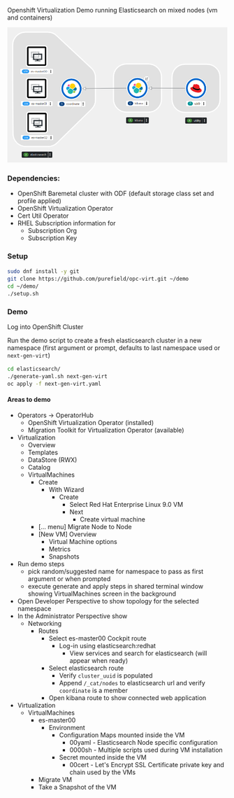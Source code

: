Openshift Virtualization Demo running Elasticsearch on mixed nodes (vm and containers)

![Elasticsearch Cluster Overview](hybrid-virt-elasticsearch.png)

### Dependencies:
* OpenShift Baremetal cluster with ODF (default storage class set and profile applied)
* OpenShift Virtualization Operator
* Cert Util Operator
* RHEL Subscription information for 
  * Subscription Org
  * Subscription Key

### Setup
```sh
sudo dnf install -y git
git clone https://github.com/purefield/opc-virt.git ~/demo
cd ~/demo/
./setup.sh
```

### Demo
Log into OpenShift Cluster

Run the demo script to create a fresh elasticsearch cluster in a new namespace (first argument or prompt, defaults to last namespace used or ```next-gen-virt```)
```sh
cd elasticsearch/
./generate-yaml.sh next-gen-virt
oc apply -f next-gen-virt.yaml
```
#### Areas to demo
* Operators -> OperatorHub
  * OpenShift Virtualization Operator (installed)
  * Migration Toolkit for Virtualization Operator (available)
* Virtualization
  * Overview
  * Templates
  * DataStore (RWX)
  * Catalog
  * VirtualMachines
    * Create
      * With Wizard
        * Create
          * Select Red Hat Enterprise Linux 9.0 VM
          * Next
            * Create virtual machine
    * [... menu] Migrate Node to Node
    * [New VM] Overview
      * Virtual Machine options
      * Metrics
      * Snapshots
* Run demo steps 
  * pick random/suggested name for namespace to pass as first argument or when prompted
  * execute generate and apply steps in shared terminal window showing VirtualMachines screen in the background
* Open Developer Perspective to show topology for the selected namespace
* In the Administrator Perspective show 
  * Networking
    * Routes
      * Select es-master00 Cockpit route
        * Log-in using elasticsearch:redhat 
          * View services and search for elasticsearch (will appear when ready)
      * Select elasticsearch route
        * Verify ```cluster_uuid``` is populated
        * Append ```/_cat/nodes``` to elasticsearch url and verify ```coordinate``` is a member
      * Open kibana route to show connected web application
* Virtualization
  * VirtualMachines
    * es-master00
      * Environment
        * Configuration Maps mounted inside the VM
          * 00yaml - Elasticsearch Node specific configuration
          * 0000sh - Multiple scripts used during VM installation
        * Secret mounted inside the VM
          * 00cert - Let's Encrypt SSL Certificate private key and chain used by the VMs
    * Migrate VM
    * Take a Snapshot of the VM

 
